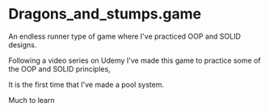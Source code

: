 # Dragons_and_stumps.game
An endless runner type of game where I've practiced OOP and SOLID designs.

Following a video series on Udemy I've made this game to practice some of the OOP and SOLID principles,

It is the first time that I've made a pool system.

Much to learn
